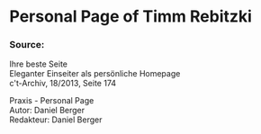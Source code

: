 # Personal Page of Timm Rebitzki

### Source:
Ihre beste Seite  
Eleganter Einseiter als persönliche Homepage  
c't-Archiv, 18/2013, Seite 174  

Praxis - Personal Page  
Autor: Daniel Berger  
Redakteur: Daniel Berger  
